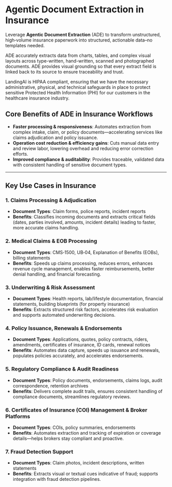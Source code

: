 # Agentic Document Extraction in Insurance

Leverage **Agentic Document Extraction** (ADE) to transform unstructured, high‑volume insurance paperwork into structured, actionable data–no templates needed.

ADE accurately extracts data from charts, tables, and complex visual layouts across type-written, hand-written, scanned and photographed documents. ADE provides visual grounding so that every extract field is linked back to its source to ensure traceability and trust.

LandingAI is HIPAA compliant, ensuring that we have the necessary administrative, physical, and technical safeguards in place to protect sensitive Protected Health Information (PHI) for our customers in the healthcare insurance industry. 


## Core Benefits of ADE in Insurance Workflows

- **Faster processing & responsiveness**: Automates extraction from complex intake, claim, or policy documents—accelerating services like claims adjudication and policy issuance.
- **Operation cost reduction & efficiency gains**: Cuts manual data entry and review labor, lowering overhead and reducing error correction efforts.
- **Improved compliance & auditability**: Provides traceable, validated data with consistent handling of sensitive document types.

---

##  Key Use Cases in Insurance

### 1. Claims Processing & Adjudication
- **Document Types**: Claim forms, police reports, incident reports
- **Benefits**: Classifies incoming documents and extracts critical fields (dates, parties involved, amounts, incident details) leading to faster, more accurate claims handling.

### 2. Medical Claims & EOB Processing
- **Document Types**: CMS‑1500, UB‑04, Explanation of Benefits (EOBs), billing statements 
- **Benefits**: Speeds up claims processing, reduces errors, enhances revenue cycle management, enables faster reimbursements, better denial handling, and financial forecasting.

### 3. Underwriting & Risk Assessment
- **Document Types**: Health reports, lab/lifestyle documentation, financial statements, building blueprints (for property insurance)
- **Benefits**: Extracts structured risk factors, accelerates risk evaluation and supports automated underwriting decisions. 

### 4. Policy Issuance, Renewals & Endorsements
- **Document Types**: Applications, quotes, policy contracts, riders, amendments, certificates of insurance, ID cards, renewal notices
- **Benefits**: Automates data capture, speeds up issuance and renewals, populates policies accurately, and accelerates endorsements. 

### 5. Regulatory Compliance & Audit Readiness
- **Document Types**: Policy documents, endorsements, claims logs, audit correspondence, retention archives
- **Benefits**: Delivers complete audit trails, ensures consistent handling of compliance documents, streamlines regulatory reviews.

### 6. Certificates of Insurance (COI) Management & Broker Platforms
- **Document Types**: COIs, policy summaries, endorsements
- **Benefits**: Automates extraction and tracking of expiration or coverage details—helps brokers stay compliant and proactive.

### 7. Fraud Detection Support
- **Document Types**: Claim photos, incident descriptions, written statements
- **Benefits**: Extracts visual or textual cues indicative of fraud; supports integration with fraud detection pipelines.


